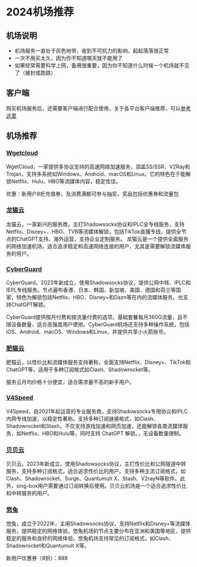 # 2024机场推荐

## 机场说明

- 机场服务一直处于灰色地带，收到不可抗力的影响，起起落落很正常
- 一次不用买太久，因为你不知道哪天就不能用了
- 如果经常需要科学上网，备用很重要，因为你不知道什么时候一个机场就不见了（被封或跑路）


## 客户端

购买机场服务后，还需要客户端进行配合使用，关于各平台客户端推荐，可以[参考这里](https://findladders.com/clients/)


## 机场推荐

### [Wgetcloud](https://invite.wgetcloud.ltd/auth/register?code=O3eIYb)

WgetCloud，一家提供多协议支持的高速网络加速服务，涵盖SS/SSR、V2Ray和Trojan，支持多系统如Windows、Android、macOS和Linux。它的特色在于能解锁Netflix、Hulu、HBO等流媒体内容，稳定性佳。

优惠：新用户8折充值券，及消费满额可参与抽奖，奖品包括优惠券和流量包


### [龙猫云](https://lmspeedapp.com/#/register?code=1YZa193W)

龙猫云，一家新兴的服务商，主打Shadowsocks协议和IPLC全专线服务，支持Netflix、Disney+、HBO、TVB等流媒体解锁，包括TikTok直播专线，提供全节点的ChatGPT支持。海外运营，支持企业定制服务。
龙猫云是一个提供全面服务的网络加速机场，适合追求稳定和高速网络连接的用户，尤其是需要解锁流媒体服务的用户。


### [CyberGuard](https://cyberguard.top/#/register?code=EZAP4XL1)

CyberGuard，2023年新成立，使用Shadowsocks协议，提供公网中转、IPLC和IEPL专线服务。节点遍布香港、日本、韩国、新加坡、美国、德国和荷兰等国家，特色为解锁包括Netflix、HBO、Disney+和Dazn等在内的流媒体服务。也支持ChatGPT解锁。

CyberGuard提供按月付费和按流量付费的选项，基础套餐每月360G流量，且不限设备数量，适合高强度用户使用。CyberGuard机场还支持多种操作系统，包括iOS、Android、macOS、Windows和Linux，并提供共享小火箭账号。


### [肥猫云](https://fccfweb20240126.fatcatcf.com/#/register?code=HbQKJawX)

肥猫云，以性价比和流媒体服务支持著称，全面支持Netflix、Disney+、TikTok和ChatGPT等，适用于多种订阅格式如Clash、Shadowrocket等。

服务云月均价格十分便宜，适合需求量不高的新手用户。


### [V4Speed](https://v4web20240126.v4speed.xyz/#/register?code=6bYp0tpY)

V4Speed，自2021年起运营的专业服务商，支持Shadowsocks专用协议和IPLC内网专线加速，以稳定性著称。支持多种订阅链接格式，如Clash、Shadowrocket和Stash。不仅支持游戏加速和网页加速，还能解锁各类流媒体服务，如Netflix、HBO和Hulu等，同时支持 ChatGPT 解锁。，无设备数量限制。


### [贝贝云](https://beibeicloud.shop/#/register?code=nIZVvQr5)

贝贝云，2023年新成立，使用Shadowsocks协议，主打性价比和公网隧道中转服务，支持多种订阅格式，适合追求性价比的用户。支持多种主流订阅格式，如Clash、Shadowrocket、Surge、Quantumult X、Stash、V2rayN等软件。此外，sing-box用户需要通过订阅转换后使用。贝贝云机场是一个适合追求性价比和中转服务的用户。


### [悠兔](https://youtunice.com/?path=register&code=GBl5dvoh)

悠兔，成立于2022年，主用Shadowsocks协议，支持Netflix和Disney+等流媒体服务，提供稳定的网络体验。悠兔机场的节点主要分布在亚洲和美国等地区，提供稳定的服务和良好的网络体验。悠兔机场支持常见的订阅格式，如Clash、Shadowrocket和Quantumult X等。

新用户优惠券（8折）：888
